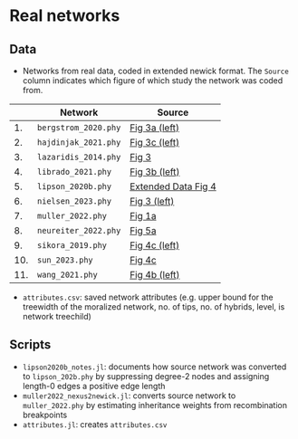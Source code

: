 # Real networks

## Data
- Networks from real data, coded in extended newick format.
The `Source` column indicates which figure of which study the network was coded
from.

|| Network | Source |
| --- | --- | --- |
|1.| `bergstrom_2020.phy` | [Fig 3a (left)](https://doi.org/10.7554/eLife.85492) |
|2.| `hajdinjak_2021.phy` | [Fig 3c (left)](https://doi.org/10.7554/eLife.85492) |
|3.| `lazaridis_2014.phy` | [Fig 3](https://doi.org/10.1038/nature13673) |
|4.| `librado_2021.phy` | [Fig 3b (left)](https://doi.org/10.7554/eLife.85492) |
|5.| `lipson_2020b.phy` | [Extended Data Fig 4](https://doi.org/10.1038/s41586-020-1929-1) |
|6.| `nielsen_2023.phy` | [Fig 3 (left)](https://doi.org/10.1371/journal.pgen.1010410) |
|7.| `muller_2022.phy` | [Fig 1a](https://www.ncbi.nlm.nih.gov/pmc/articles/PMC9297283/) |
|8.| `neureiter_2022.phy` | [Fig 5a](https://doi.org/10.1057/s41599-022-01211-7) |
|9.| `sikora_2019.phy` | [Fig 4c (left)](https://doi.org/10.7554/eLife.85492) |
|10.| `sun_2023.phy` | [Fig 4c](https://doi.org/10.1038/s41559-023-02185-8) |
|11.| `wang_2021.phy` | [Fig 4b (left)](https://doi.org/10.7554/eLife.85492) |

- `attributes.csv`: saved network attributes (e.g. upper bound for the treewidth
of the moralized network, no. of tips, no. of hybrids, level, is network
treechild)

## Scripts
- `lipson2020b_notes.jl`: documents how source network was converted to
`lipson_202b.phy` by suppressing degree-2 nodes and assigning length-0 edges a
positive edge length
- `muller2022_nexus2newick.jl`: converts source network to `muller_2022.phy` by
estimating inheritance weights from recombination breakpoints
- `attributes.jl`: creates `attributes.csv`